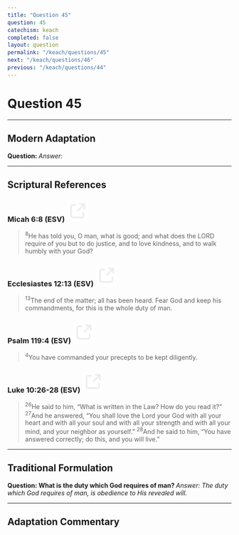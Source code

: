 ```yaml
---
title: "Question 45"
question: 45
catechism: keach
completed: false
layout: question
permalink: "/keach/questions/45"
next: "/keach/questions/46"
previous: "/keach/questions/44"
---
```

# Question 45
---
## Modern Adaptation
<strong>
    Question:
</strong>

<em>
    Answer:
</em>

---
## Scriptural References
### Micah 6:8 (ESV) <a href="https://biblegateway.com/passage/?search=Micah+6%3A8&version=ESV"><img src="/assets/svg/link.svg"/></a>
> <sup>8</sup>He has told you, O man, what is good; and what does the LORD require of you but to do justice, and to love kindness, and to walk humbly with your God?

### Ecclesiastes 12:13 (ESV) <a href="https://biblegateway.com/passage/?search=Ecclesiastes+12%3A13&version=ESV"><img src="/assets/svg/link.svg"/></a>
> <sup>13</sup>The end of the matter; all has been heard. Fear God and keep his commandments, for this is the whole duty of man.

### Psalm 119:4 (ESV) <a href="https://biblegateway.com/passage/?search=Psalm+119%3A4&version=ESV"><img src="/assets/svg/link.svg"/></a>
> <sup>4</sup>You have commanded your precepts to be kept diligently.

### Luke 10:26-28 (ESV) <a href="https://biblegateway.com/passage/?search=Luke+10%3A26-28&version=ESV"><img src="/assets/svg/link.svg"/></a>
> <sup>26</sup>He said to him, “What is written in the Law? How do you read it?”
> <sup>27</sup>And he answered, “You shall love the Lord your God with all your heart and with all your soul and with all your strength and with all your mind, and your neighbor as yourself.”
> <sup>28</sup>And he said to him, “You have answered correctly; do this, and you will live.”

---
## Traditional Formulation
<strong>
    Question: What is the duty which God requires of man?
</strong>

<em>
    Answer: The duty which God requires of man, is obedience to His revealed will.
</em>

---
## Adaptation Commentary
